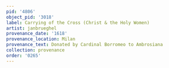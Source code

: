 ```yaml
---
pid: '4806'
object_pid: '3018'
label: Carrying of the Cross (Christ & the Holy Women)
artist: janbrueghel
provenance_date: '1618'
provenance_location: Milan
provenance_text: Donated by Cardinal Borromeo to Ambrosiana
collection: provenance
order: '0265'
---
```


